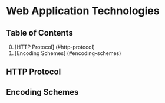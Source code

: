 # Web Application Technologies

## Table of Contents
0. [HTTP Protocol] (#http-protocol)
1. [Encoding Schemes] (#encoding-schemes)

## HTTP Protocol

## Encoding Schemes

